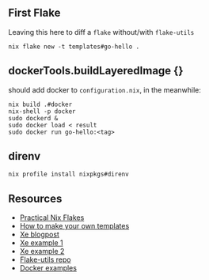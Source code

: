 ## First Flake

Leaving this here to diff a `flake` without/with `flake-utils`

`nix flake new -t templates#go-hello .`

## dockerTools.buildLayeredImage {}

should add docker to `configuration.nix`, in the meanwhile:

```
nix build .#docker
nix-shell -p docker
sudo dockerd &
sudo docker load < result
sudo docker run go-hello:<tag>
```

## direnv

```
nix profile install nixpkgs#direnv
```

## Resources

- [Practical Nix Flakes][1]
- [How to make your own templates][2]
- [Xe blogpost][3]
- [Xe example 1][4]
- [Xe example 2][5]
- [Flake-utils repo][6]
- [Docker examples][7]

[1]: https://serokell.io/blog/practical-nix-flakes
[2]: https://peppe.rs/posts/novice_nix:_flake_templates/
[3]: https://xeiaso.net/blog/nix-flakes-1-2022-02-21
[4]: https://tulpa.dev/Xe/mara/src/branch/main/flake.nix
[5]: https://github.com/Xe/templates/blob/main/go-web-server/flake.nix
[6]: https://github.com/numtide/flake-utils
[7]: https://github.com/NixOS/nixpkgs/blob/master/pkgs/build-support/docker/examples.nix
